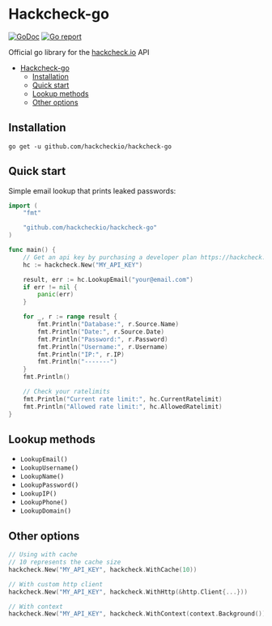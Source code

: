 # Hackcheck-go

<p>
    <a href="https://pkg.go.dev/github.com/hackcheckio/hackcheck-go?tab=doc"><img src="https://godoc.org/github.com/golang/gddo?status.svg" alt="GoDoc"></a>
    <a href="https://goreportcard.com/report/github.com/hackcheckio/hackcheck-go"><img alt="Go report", src="https://goreportcard.com/badge/github.com/hackcheckio/hackcheck-go"></a>
</p>

Official go library for the [hackcheck.io](https://hackcheck.io) API

- [Hackcheck-go](#hackcheck-go)
  - [Installation](#installation)
  - [Quick start](#quick-start)
  - [Lookup methods](#lookup-methods)
  - [Other options](#other-options)


## Installation
```sh-session
go get -u github.com/hackcheckio/hackcheck-go
```

## Quick start

Simple email lookup that prints leaked passwords:

```go
import (
    "fmt"

	"github.com/hackcheckio/hackcheck-go"
)

func main() {
    // Get an api key by purchasing a developer plan https://hackcheck.io/plans
    hc := hackcheck.New("MY_API_KEY")

    result, err := hc.LookupEmail("your@email.com")
    if err != nil {
        panic(err)
    }

    for _, r := range result {
        fmt.Println("Database:", r.Source.Name)
        fmt.Println("Date:", r.Source.Date)
        fmt.Println("Password:", r.Password)
        fmt.Println("Username:", r.Username)
        fmt.Println("IP:", r.IP)
        fmt.Println("-------")
    }
    fmt.Println()

    // Check your ratelimits
	fmt.Println("Current rate limit:", hc.CurrentRatelimit)
	fmt.Println("Allowed rate limit:", hc.AllowedRatelimit)
}
```

## Lookup methods

- `LookupEmail()`
- `LookupUsername()`
- `LookupName()`
- `LookupPassword()`
- `LookupIP()`
- `LookupPhone()`
- `LookupDomain()`

## Other options

```go
// Using with cache
// 10 represents the cache size
hackcheck.New("MY_API_KEY", hackcheck.WithCache(10))

// With custom http client
hackcheck.New("MY_API_KEY", hackcheck.WithHttp(&http.Client{...}))

// With context
hackcheck.New("MY_API_KEY", hackcheck.WithContext(context.Background()))
```